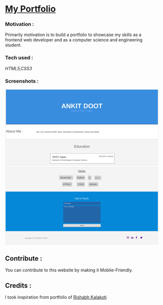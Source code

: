 # [My Portfolio](https://ankitdoot.github.io/myportfolio/)

### Motivation :

Primarily motivation is to build a portfolio to showcase my skills as a frontend web developer and as a computer science and engineering student.

### Tech used :

_HTML5,CSS3_

### Screenshots :

![](images/page1.png)
![](images/page2.png)

## Contribute :

You can contribute to this website by making it Moblie-Friendly.
## Credits :

I took inspiration from portfolio of [Rishabh Kalakoti](https://rishabhkalakoti.github.io/)

